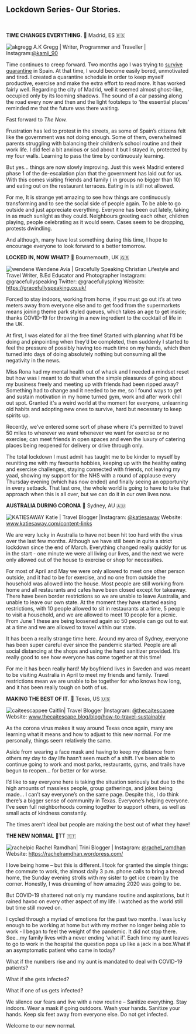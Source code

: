 ## Lockdown Series- Our Stories.

<br/>

**TIME CHANGES EVERYTHING.** 📍 Madrid, ES 🇪🇸

![akgregg](/img/aishaprofileq.jpg)
A.K Gregg | Writer, Programmer and Traveller | Instagram:[@kamii_90](https://www.instagram.com/kamii_90/)

Time continues to creep forward. Two months ago I was trying to [survive quarantine](/posts/quarantine) in Spain. At that time, I would become easily bored, unmotivated and tired. I created a quarantine schedule in order to keep myself productive, exercise and make the extra effort to read more. It has worked fairly well. Regarding the city of Madrid, well it seemed almost ghost-like, occupied only by its looming shadows. The sound of a car passing along the road every now and then and the light footsteps to ‘the essential places' reminded me that the future was there waiting.

Fast forward to _The Now._

Frustration has led to protest in the streets, as some of Spain’s citizens felt like the government was not doing enough. Some of them, overwhelmed parents struggling with balancing their children’s school routine and their work life. I did feel a bit anxious or sad about it but I stayed in, protected by my four walls. Learning to pass the time by continuously learning.

But yes... things are now slowly improving. Just this week Madrid entered phase 1 of the de-escalation plan that the government has laid out for us. With this comes visiting friends and family ( in groups no bigger than 10) and eating out on the restaurant terraces. Eating in is still not allowed.

For me, It is strange yet amazing to see how things are continuously transforming and to see the social side of people again. To be able to go outside and just appreciate everything. Everyone has been out lately, taking in as much sunlight as they could. Neighbours greeting each other, children playing, people celebrating as it would seem. Cases seem to be dropping, protests dwindling.

And although, many have lost something during this time, I hope to encourage everyone to look forward to a better tomorrow.

**LOCKED IN, NOW WHAT?** 📍 Bournemouth, UK 🇬🇧

![wendene](/img/GRACEFULLYSPEAKING.jpg)
Wendene Avia | Gracefully Speaking
Christian Lifestyle and Travel Writer, B.Ed Educator and Photographer
Instagram: @gracefullyspeaking
Twitter: @gracefullyspkng
Website: https://gracefullyspeaking.co.uk/

Forced to stay indoors, working from home, if you must go out it’s at two meters away from everyone else and to get food from the supermarkets means joining theme park styled queues, which takes an age to get inside; thanks COVID-19 for throwing in a new ingredient to the cocktail of life in the UK.

At first, I was elated for all the free time!
Started with planning what I’d be doing and pinpointing when they’d be completed, then suddenly I started to feel the pressure of possibly having too much time on my hands, which then turned into days of doing absolutely nothing but consuming all the negativity in the news.

Miss Rona had my mental health out of whack and I needed a mindset reset but how was I meant to do that when the simple pleasures of going about my business freely and meeting up with friends had been ripped away?
Something had to change and it needed to be me, so I found ways to get and sustain motivation in my home turned gym, work and after work chill out spot. Granted it's a weird world at the moment for everyone, unlearning old habits and adopting new ones to survive, hard but necessary to keep spirits up.

Recently, we’ve entered some sort of phase where it's permitted to travel 50 miles to wherever we want whenever we want for exercise or no exercise; can meet friends in open spaces and even the luxury of catering places being reopened for delivery or drive through only.

The total lockdown I must admit has taught me to be kinder to myself by reuniting me with my favourite hobbies, keeping up with the healthy eating and exercise challenges, staying connected with friends, not leaving my yaad, showing my support for the NHS with a round of applause every Thursday evening (which has now ended) and finally seeing an opportunity in every setback.
That last one, the whole world is going to have to take that approach when this is all over, but we can do it in our own lives now.

**AUSTRALIA DURING CORONA** 📍 Sydney, AU 🇦🇺

![KATIESAWAY](/img/katiesaway.png)
Katie | Travel Blogger |Instagram: [@katiesaway](https://www.instagram.com/katiesaway/)
Website: www.katiesaway.com/content-links

We are very lucky in Australia to have not been hit too hard with the virus over the last few months. Although we have still been in quite a strict lockdown since the end of March. Everything changed really quickly for us in the start - one minute we were all living our lives, and the next we were only allowed out of the house to exercise or shop for necessities.

For most of April and May we were only allowed to meet one other person outside, and it had to be for exercise, and no one from outside the household was allowed into the house. Most people are still working from home and all restaurants and cafes have been closed except for takeaway. There have been border restrictions so we are unable to leave Australia, and unable to leave our own state.
At the moment they have started easing restrictions, with 10 people allowed to sit in restaurants at a time, 5 people to visit a household, and we are allowed to meet 10 people for a picnic. From June 1 these are being loosened again so 50 people can go out to eat at a time and we are allowed to travel within our state.

It has been a really strange time here. Around my area of Sydney, everyone has been super careful ever since the pandemic started. People are all social distancing at the shops and using the hand sanitizer provided. It’s really good to see how everyone has come together at this time!

For me it has been really hard! My boyfriend lives in Sweden and was meant to be visiting Australia in April to meet my friends and family. Travel restrictions mean we are unable to be together for who knows how long, and it has been really tough on both of us.

**MAKING THE BEST OF IT.** 📍 Texas, US 🇺🇸

![caiteescappee](/img/caitescapeephoto.png)
Caitlin| Travel Blogger |Instagram: [@thecaitescapee](https://www.instagram.com/thecaitescapee/)
Website: www.thecaitescape.blog/blog/how-to-travel-sustainably

As the corona virus makes it way around Texas once again, many are learning what it means and how to adjust to this new normal. For me personally, things seem relatively the same.

Aside from wearing a face mask and having to keep my distance from others my day to day life hasn’t seen much of a shift. I’ve been able to continue going to work and most parks, restaurants, gyms, and trails have begun to reopen... for better or for worse.

I’d like to say everyone here is taking the situation seriously but due to the high amounts of massless people, group gatherings, and jokes being made... I can’t say everyone’s on the same page. Despite this, I do think there’s a bigger sense of community in Texas. Everyone’s helping everyone. I’ve seen full neighborhoods coming together to support others, as well as small acts of kindness constantly.

The times aren’t ideal but people are making the best out of what they have!

**THE NEW NORMAL** 📍TT 🇹🇹

![rachelpic](/img/rachelprofilepic.jpg)
Rachel Ramdhan| Trini Blogger | Instagram: [@rachel_ramdhan](https://www.instagram.com/rachel_ramdhan)
Website: https://rachelramdhan.wordpress.com/

I love being home – but this is different. I took for granted the simple things: the commute to work, the almost daily 3 p.m. phone calls to bring a bread home, the Sunday evening strolls with my sister to get ice cream by the corner. Honestly, I was dreaming of how amazing 2020 was going to be.

But COVID-19 shattered not only my mundane routine and aspirations, but it rained havoc on every other aspect of my life. I watched as the world still but time still moved on.

I cycled through a myriad of emotions for the past two months. I was lucky enough to be working at home but with my mother no longer being able to work - I began to feel the weight of the pandemic.
It did not stop there. See…my family lives with a never ending ‘what if’. Each time my aunt leaves to go to work in the hospital the question pops up like a jack in a box.What if an asymptomatic patient who came in today?

What if the numbers rise and my aunt is mandated to deal with COVID-19 patients?

What if she gets infected?

What if one of us gets infected?

We silence our fears and live with a new routine –
Sanitize everything.
Stay indoors.
Wear a mask if going outdoors.
Wash your hands.
Sanitize your hands.
Keep six feet away from everyone else.
Do not get infected.

Welcome
to our new
normal.
